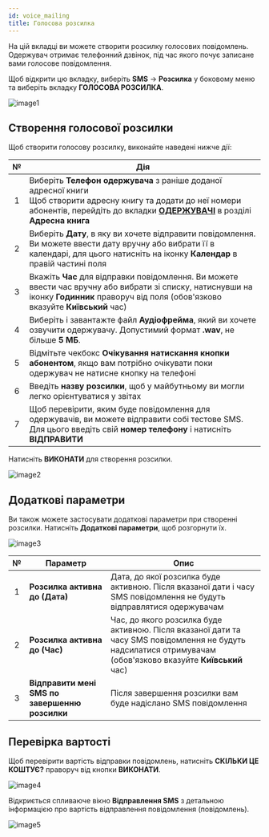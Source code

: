 ```yaml
---
id: voice_mailing
title: Голосова розсилка
---
```


На цій вкладці ви можете створити розсилку голосових повідомлень. Одержувач отримає телефонний дзвінок, під час якого почує записане вами голосове повідомлення.

Щоб відкрити цю вкладку, виберіть **SMS** → **Розсилка** у боковому меню та виберіть вкладку **ГОЛОСОВА РОЗСИЛКА**.

![image1](/img/uk/client_send_sms_voice_mailing/image1.png)

## Створення голосової розсилки

Щоб створити голосову розсилку, виконайте наведені нижче дії:

|  №  | Дія |
| :-: | --- |
| 1 | Виберіть **Телефон одержувача** з раніше доданої адресної книги <br/> Щоб створити адресну книгу та додати до неї номери абонентів, перейдіть до вкладки [**ОДЕРЖУВАЧІ**](../address_book/recipients.md) в розділі **Адресна книга** |
| 2 | Виберіть **Дату**, в яку ви хочете відправити повідомлення. Ви можете ввести дату вручну або вибрати її в календарі, для цього натисніть на іконку **Календар** в правій частині поля |
| 3 | Вкажіть **Час** для відправки повідомлення. Ви можете ввести час вручну або вибрати зі списку, натиснувши на іконку **Годинник** праворуч від поля (обов'язково вказуйте **Київський** час) |
| 4 | Виберіть і завантажте файл **Аудіофрейма**, який ви хочете озвучити одержувачу. Допустимий формат **.wav**, не більше **5 МБ**. |
| 5 | Відмітьте чекбокс **Очікування натискання кнопки абонентом**, якщо вам потрібно очікувати поки одержувач не натисне кнопку на телефоні |
| 6 | Введіть **назву розсилки**, щоб у майбутньому ви могли легко орієнтуватися у звітах |
| 7 | Щоб перевірити, яким буде повідомлення для одержувачів, ви можете відправити собі тестове SMS. Для цього введіть свій **номер телефону** і натисніть **ВІДПРАВИТИ** |

Натисніть **ВИКОНАТИ** для створення розсилки.

![image2](/img/uk/client_send_sms_voice_mailing/image2.png)

## Додаткові параметри

Ви також можете застосувати додаткові параметри при створенні розсилки. Натисніть **Додаткові параметри**, щоб розгорнути їх.

![image3](/img/uk/client_send_sms_voice_mailing/image3.png)

|  №  | Параметр | Опис |
| :-: | -------- | ---- |
| 1 | **Розсилка активна до (Дата)** | Дата, до якої розсилка буде активною. Після вказаної дати і часу SMS повідомлення не будуть відправлятися одержувачам |
| 2 | **Розсилка активна до (Час)** | Час, до якого розсилка буде активною. Після вказаної дати та часу SMS повідомлення не будуть надсилатися отримувачам (обов'язково вказуйте **Київський** час) |
| 3 | **Відправити мені SMS по завершенню розсилки** | Після завершення розсилки вам буде надіслано SMS повідомлення |

## Перевірка вартості

Щоб перевірити вартість відправки повідомлень, натисніть **СКІЛЬКИ ЦЕ КОШТУЄ?** праворуч від кнопки **ВИКОНАТИ**.

![image4](/img/uk/client_send_sms_voice_mailing/image4.png)

Відкриється спливаюче вікно **Відправлення SMS** з детальною інформацією про вартість відправлення повідомлення (повідомлень).

![image5](/img/uk/client_send_sms_voice_mailing/image5.png)
